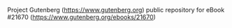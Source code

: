 Project Gutenberg (https://www.gutenberg.org) public repository for eBook #21670 (https://www.gutenberg.org/ebooks/21670)

